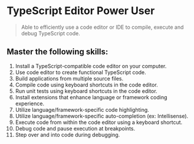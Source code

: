 # TypeScript Editor Power User

> Able to efficiently use a code editor or IDE to compile, execute and debug TypeScript code.

## Master the following skills:

1. Install a TypeScript-compatible code editor on your computer.
2. Use code editor to create functional TypeScript code.
3. Build applications from multiple source files.
4. Compile code using keyboard shortcuts in the code editor.
5. Run unit tests using keyboard shortcuts in the code editor.
6. Install extensions that enhance language or framework coding experience.
7. Utilize language/framework-specific code highlighting.
8. Utilize language/framework-specific auto-completion (ex: Intellisense).
9. Execute code from within the code editor using a keyboard shortcut.
10. Debug code and pause execution at breakpoints.
11. Step over and into code during debugging.
